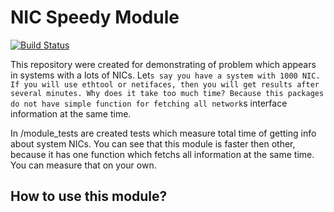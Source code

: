 # NIC Speedy Module

[![Build Status](https://www.travis-ci.com/LukasMazl/NicSpeedyModule.svg?branch=master)](https://www.travis-ci.com/LukasMazl/NicSpeedyModule)

This repository were created for demonstrating of problem which appears in systems
with a lots of NICs. Let`s say you have a system with 1000 NIC. If you will use ethtool or netifaces,
then you will get results after several minutes. Why does it take too much time? Because this packages
do not have simple function for fetching all network`s interface information at the same time.

In /module_tests are created tests which measure total time of getting info about
system NICs. You can see that this module is faster then other, because it has one function which fetchs all information at the same time. You can measure that on your own.

## How to use this module?


 
